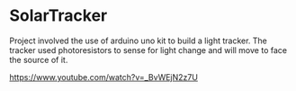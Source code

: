 # SolarTracker

Project involved the use of arduino uno kit to build a light tracker. The tracker used photoresistors to sense for light change and will move to face the source of it. 

https://www.youtube.com/watch?v=_BvWEjN2z7U
